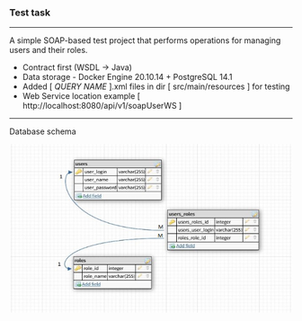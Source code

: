 ### Test task

---

A simple SOAP-based test project that performs operations 
for managing users and their roles.

- Contract first (WSDL -> Java)
- Data storage - Docker Engine 20.10.14 + PostgreSQL 14.1
- Added [ *QUERY NAME* ].xml files in dir [ src/main/resources ] for testing
- Web Service location example [ http://localhost:8080/api/v1/soapUserWS ]

---

Database schema
<div align="center">
  <img src="https://github.com/shvetsov-as/test-task/blob/master/scheme.JPG" width="500" height="300"/>
</div>
